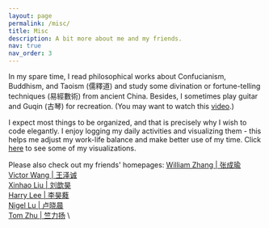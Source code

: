 ```yaml
---
layout: page
permalink: /misc/
title: Misc
description: A bit more about me and my friends.
nav: true
nav_order: 3
---
```


In my spare time, I read philosophical works about Confucianism, Buddhism, and Taoism (儒釋道) and study some divination or fortune-telling techniques (易經數術) from ancient China. Besides, I sometimes play guitar and Guqin (古琴) for recreation. (You may want to watch this [video](https://drive.google.com/file/d/1SU3S5UhBUUoE5TJy_hmK87xawhIVPJrA/view?usp=sharing).)

I expect most things to be organized, and that is precisely why I wish to code elegantly. I enjoy logging my daily activities and visualizing them - this helps me adjust my work-life balance and make better use of my time. Click [here](https://drive.google.com/drive/folders/1HwU6hjsAsYE5VIdbLdq3Xe1YJMJyeYqR?usp=sharing) to see some of my visualizations.

Please also check out my friends' homepages:
[William Zhang | 张成瑜](https://mstxy.github.io/) \
[Victor Wang | 王泽诚](https://victor-wang-902.github.io/) \
[Xinhao Liu | 刘歆昊](https://gaaaavin.github.io/) \
[Harry Lee | 李昊蕤](https://harrilee.site/) \
[Nigel Lu | 卢晓晨](https://nigellu.github.io/) \
[Tom Zhu | 竺力扬](https://tomzhu.site/) \
